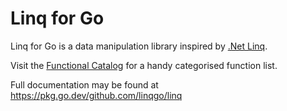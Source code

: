 # Linq for Go

Linq for Go is a data manipulation library inspired by
[.Net Linq](https://learn.microsoft.com/en-us/dotnet/standard/linq/).

Visit the
[Functional Catalog](https://github.com/linqgo/linq/blob/main/doc/catalog.md)
for a handy categorised function list.

Full documentation may be found at <https://pkg.go.dev/github.com/linqgo/linq>
